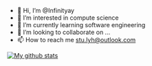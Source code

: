 - 👋 Hi, I’m @Infinityay
- 👀 I’m interested in compute science
- 🌱 I’m currently learning software engineering
- 💞️ I’m looking to collaborate on ...
- 📫 How to reach me stu.lyh@outlook.com

<!---
Infinityay/Infinityay is a ✨ special ✨ repository because its `README.md` (this file) appears on your GitHub profile.
You can click the Preview link to take a look at your changes.
--->
[![My github stats](https://github-readme-stats.vercel.app/api?username=anuraghazra)](https://github.com/anuraghazra/github-readme-stats)
